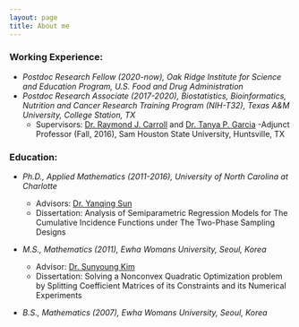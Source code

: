 ```yaml
---
layout: page
title: About me
---
```


### Working Experience:
   
   - _Postdoc Research Fellow (2020-now), Oak Ridge Institute for Science and Education Program, U.S. Food and Drug Administration_
   - _Postdoc Research Associate (2017-2020), Biostatistics, Bioinformatics, Nutrition and Cancer Research Training Program (NIH-T32), Texas A&M University, College Station, TX_   
       - Supervisors: [Dr. Raymond J. Carroll](https://carroll.stat.tamu.edu/) and [Dr. Tanya P. Garcia](https://tpgarcia.github.io/)
   -Adjunct Professor (Fall, 2016), Sam Houston State University, Huntsville, TX
       

### Education:

   - _Ph.D., Applied Mathematics (2011-2016), University of North Carolina at Charlotte_   
       - Advisors: [Dr. Yanqing Sun](https://webpages.uncc.edu/~yasun/) 
       - Dissertation: Analysis of Semiparametric Regression Models for The Cumulative Incidence Functions under The Two-Phase Sampling Designs
              
   - _M.S., Mathematics (2011), Ewha Womans University, Seoul, Korea_   
       - Advisor: [Dr. Sunyoung Kim](http://math.ewha.ac.kr/~skim/)     
       - Dissertation: Solving a Nonconvex Quadratic Optimization problem by Splitting Coefficient Matrices of its Constraints and its Numerical Experiments
   - _B.S., Mathematics (2007), Ewha Womans University, Seoul, Korea_




     

